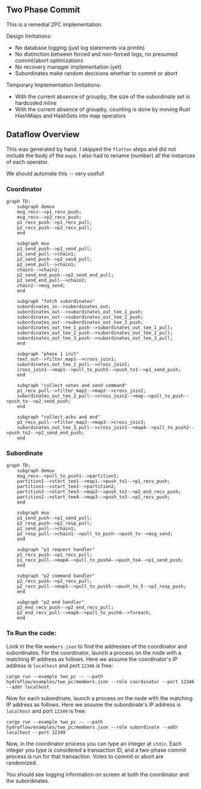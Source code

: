 ## Two Phase Commit
This is a remedial 2PC implementation. 

Design limitations:
- No database logging (just log statements via println)
- No distinction between forced and non-forced logs, no presumed commit/abort optimizations
- No recovery manager implementation (yet)
- Subordinates make random decisions whether to commit or abort

Temporary Implementation limitations:
- With the current absence of groupby, the size of the subordinate set is hardcoded inline
- With the current absence of groupby, counting is done by moving Rust HashMaps and HashSets into map operators

## Dataflow Overview
This was generated by hand. I skipped the `flatten` steps and did not include the body of the `map`s. I also had to rename (number) all the instances of each operator.

We should automate this -- very useful!
### Coordinator
```mermaid
graph TD;
    subgraph demux
    msg_recv-->p1_recv_push;
    msg_recv-->p2_recv_push;
    p1_recv_push-->p1_recv_pull;
    p2_recv_push-->p2_recv_pull;
    end

    subgraph mux
    p1_send_push-->p1_send_pull;
    p1_send_pull-->chain1;
    p2_send_push-->p2_send_pull;
    p2_send_pull-->chain1;
    chain1-->chain2;
    p2_send_end_push-->p2_send_end_pull;
    p2_send_end_pull-->chain2;
    chain2-->msg_send;
    end

    subgraph "fetch subordinates"
    subordinates_in-->subordinates_out;
    subordinates_out-->subordinates_out_tee_1_push;
    subordinates_out-->subordinates_out_tee_2_push;
    subordinates_out-->subordinates_out_tee_3_push;
    subordinates_out_tee_1_push-->subordinates_out_tee_1_pull;
    subordinates_out_tee_2_push-->subordinates_out_tee_2_pull;
    subordinates_out_tee_3_push-->subordinates_out_tee_3_pull;
    end

    subgraph "phase 1 init"
    text_out-->filter_map1-->cross_join1;
    subordinates_out_tee_1_pull-->cross_join1;
    cross_join1-->map1-->pull_to_push1-->push_to1-->p1_send_push;
    end

    subgraph "collect votes and send command"
    p1_recv_pull-->filter_map2-->map2-->cross_join2;
    subordinates_out_tee_2_pull-->cross_join2-->map-->pull_to_push-->push_to-->p2_send_push;
    end

    subgraph "collect acks and end"
    p2_recv_pull-->filter_map3-->map3-->cross_join3;
    subordinates_out_tee_3_pull-->cross_join3-->map4-->pull_to_push2-->push_to2-->p2_send_end_push;
    end
```
### Subordinate
```mermaid
graph TD;
    subgraph demux
    msg_recv-->pull_to_push1-->partition1;
    partition1-->start_tee1-->map1-->push_to1-->p1_recv_push;
    partition1-->start_tee2-->partition2;
    partition2-->start_tee3-->map2-->push_to2-->p2_end_recv_push;
    partition2-->start_tee4-->map3-->push_to3-->p2_recv_push;
    end

    subgraph mux
    p1_send_push-->p1_send_pull;
    p2_resp_push-->p2_resp_pull;
    p1_send_pull-->chain1;
    p2_resp_pull-->chain1-->pull_to_push-->push_to-->msg_send;
    end

    subgraph "p1 request handler"
    p1_recv_push-->p1_recv_pull;
    p1_recv_pull-->map4-->pull_to_push4-->push_to4-->p1_send_push;
    end

    subgraph "p2 command handler"
    p2_recv_push-->p2_recv_pull;
    p2_recv_pull-->map5-->pull_to_push5-->push_to_5-->p2_resp_push;
    end

    subgraph "p2 end handler"
    p2_end_recv_push-->p2_end_recv_pull;
    p2_end_recv_pull-->map6-->pull_to_push6-->foreach;
    end
```
### To Run the code:
Look in the file `members.json` to find the addresses of the coordinator and subordinates. 
For the coordinator, launch a process on the node with a matching IP address as follows.
Here we assume the coordinator's IP address is `localhost` and port `12346` is free:
```
cargo run --example two_pc -- --path hydroflow/examples/two_pc/members.json --role coordinator --port 12346 --addr localhost
```

Now for each subordinate, launch a process on the node with the matching IP address as follows.
Here we assume the subordinate's IP address is `localhost` and port `12349` is free:
```
cargo run --example two_pc -- --path hydroflow/examples/two_pc/members.json --role subordinate --addr localhost --port 12349
```

Now, in the coordinator process you can type an integer at `stdin`. Each integer you type is considered a transaction ID, 
and a two-phase commit process is run for that transaction. Votes to commit or abort are randomized.

You should see logging information on screen at both the coordinator and the subordinates.